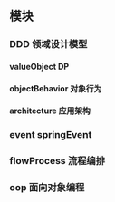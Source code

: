 
## 模块
### DDD 领域设计模型
#### valueObject  DP
#### objectBehavior  对象行为
#### architecture  应用架构
### event springEvent
### flowProcess 流程编排
### oop 面向对象编程